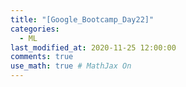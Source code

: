 ```yaml
---
title: "[Google_Bootcamp_Day22]"
categories: 
  - ML
last_modified_at: 2020-11-25 12:00:00
comments: true
use_math: true # MathJax On
---
```

